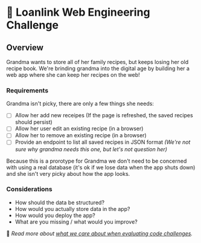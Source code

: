 # 🍪 Loanlink Web Engineering Challenge

## Overview
Grandma wants to store all of her family recipes, but keeps losing her old recipe book. We're brinding grandma into the digital age by building her a web app where she can keep her recipes on the web!



### Requirements

Grandma isn't picky, there are only a few things she needs:

- [ ] Allow her add new receipes (If the page is refreshed, the saved recipes should persist)
- [ ] Allow her user edit an existing recipe (in a browser)
- [ ] Allow her to remove an existing recipe (in a browser)
- [ ] Provide an endpoint to list all saved recipes in JSON format _(We're not sure why grandma needs this one, but let's not question her)_

Because this is a prorotype for Grandma we don't need to be concerned with using a real database (it's ok if we lose data when the app shuts down) and she isn't very picky about how the app looks.



### Considerations

- How should the data be structured?
- How would you actually store data in the app?
- How would you deploy the app?
- What are you missing / what would you improve?



 👵 *Read more about [what we care about when evaluating code challenges](https://github.com/LoanLink/coding-challenges).* 

